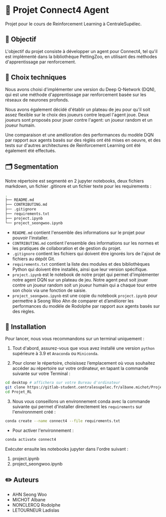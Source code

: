 # 🎰 Projet Connect4 Agent 
Projet pour le cours de Reinforcement Learning à CentraleSupélec. 

## 🎯 Objectif
L'objectif du projet consiste à développer un agent pour Connect4, tel qu'il est implémenté dans la bibliothèque PettingZoo, en utilisant des méthodes d'apprentissage par renforcement.

## 🤔 Choix techniques
Nous avons choisi d'implémenter une version du Deep Q-Network (DQN), qui est une méthode d'apprentissage par renforcement basée sur les réseaux de neurones profonds. 

Nous avons également décidé d'établir un plateau de jeu pour qu'il soit assez flexible sur le choix des joueurs contre lequel l'agent joue. Deux joueurs sont proposés pour jouer contre l'agent: un joueur random et un joueur humain.

Une comparaison et une amélioration des performances du modèle DQN par rapport aux agents basés sur des règlés ont été mises en oeuvre, et des tests sur d'autres architectures de Reinforcement Learning ont été également été effectués.

## :card_index_dividers: Segmentation
Notre répertoire est segmenté en 2 jupyter notebooks, deux fichiers markdown, un fichier .gitinore et un fichier texte pour les requirements :

```bash 
.
├── README.md
├── CONTRIBUTING.md
├── .gitignore
├── requirements.txt 
├── project.ipynb
└── project_seongwoo.ipynb

```

- ``README.md`` contient l'ensemble des informations sur le projet pour pouvoir l'installer.
- ``CONTRIBUTING.md`` contient l'ensemble des informations sur les normes et les pratiques de collaboration et de gestion du projet.
- ``.gitignore`` contient les fichiers qui doivent être ignorés lors de l'ajout de fichiers au dépôt Git.
- ``requirements.txt`` contient la liste des modules et des bibliothèques Python qui doivent être installés, ainsi que leur version spécifique.
- ``project.ipynb`` est le notebook de notre projet qui permet d'implémenter notre agent DQN sur un plateau de jeu. Notre agent peut soit jouer contre un joueur random soit un joueur humain qui a chaque tour entre son choix via une fonction de saisie.
- ``project_seongwoo.ipynb`` est une copie du notebook ``project.ipynb`` pour permettre à Seong Woo Ahn de comparer et d’améliorer les performances du modèle de Rodolphe par rapport aux agents basés sur des règles.


## :wrench: Installation
Pour lancer, nous vous recommandons sur un terminal uniquement :

1. Tout d'abord, assurez-vous que vous avez installé une version `python` supérieure à 3.9 et `Anaconda` ou `Miniconda`. 

2. Pour cloner le répertoire, choisissez l’emplacement où vous souhaitez accéder au répertoire sur votre ordinateur, en tapant la commande suivante sur votre Terminal :
```bash
cd desktop # affichera sur votre Bureau d'ordinateur 
git clone https://gitlab-student.centralesupelec.fr/albane.michot/Projet_RL.git
cd Projet_RL
```

3. Nous vous conseillons un environnement conda avec la commande suivante qui permet d'installer directement les `requirements` sur l'environnment créé : 
```bash
conda create --name connect4 --file requirements.txt
```
- Pour activer l'environnement :
```bash
conda activate connect4
```

Exécuter ensuite les notebooks jupyter dans l'ordre suivant : 

1. project.ipynb
2. project_seongwoo.ipynb

## :pencil2: Auteurs
- AHN Seong Woo
- MICHOT Albane
- NONCLERCQ Rodolphe
- LETOURNEUR Ladislas



